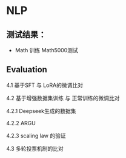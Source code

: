 # NLP

## 测试结果：
* Math 训练 Math5000测试


## Evaluation
4.1 基于SFT 与 LoRA的微调比对



4.2 基于增强数据集训练 与 正常训练的微调比对

4.2.1  Deepseek生成的数据集

4.2.2  ARGU

4.2.3 scaling law 的验证


4.3 多轮投票机制的比对
